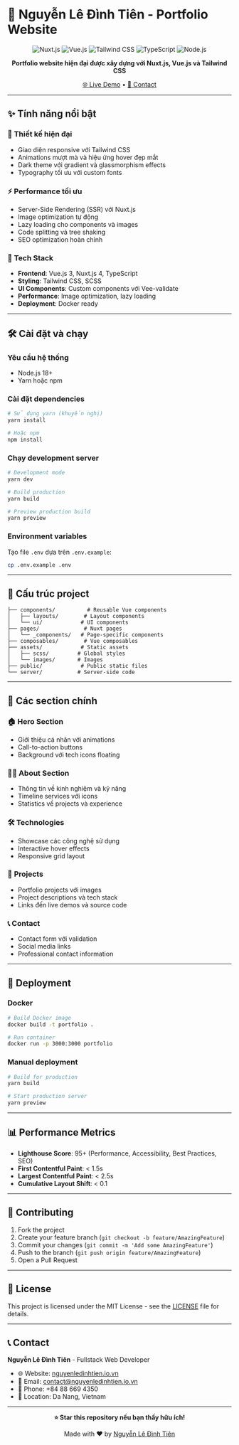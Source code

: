 # 🚀 Nguyễn Lê Đình Tiên - Portfolio Website

<div align="center">

![Nuxt.js](https://img.shields.io/badge/Nuxt.js-00DC82?style=for-the-badge&logo=nuxt.js&logoColor=white)
![Vue.js](https://img.shields.io/badge/Vue.js-35495E?style=for-the-badge&logo=vue.js&logoColor=4FC08D)
![Tailwind CSS](https://img.shields.io/badge/Tailwind_CSS-38B2AC?style=for-the-badge&logo=tailwind-css&logoColor=white)
![TypeScript](https://img.shields.io/badge/TypeScript-007ACC?style=for-the-badge&logo=typescript&logoColor=white)
![Node.js](https://img.shields.io/badge/Node.js-43853D?style=for-the-badge&logo=node.js&logoColor=white)

**Portfolio website hiện đại được xây dựng với Nuxt.js, Vue.js và Tailwind CSS**

[🌐 Live Demo](https://nguyenledinhtien.io.vn) • [📧 Contact](mailto:contact@nguyenledinhtien.io.vn)

</div>

---

## ✨ Tính năng nổi bật

### 🎨 **Thiết kế hiện đại**

- Giao diện responsive với Tailwind CSS
- Animations mượt mà và hiệu ứng hover đẹp mắt
- Dark theme với gradient và glassmorphism effects
- Typography tối ưu với custom fonts

### ⚡ **Performance tối ưu**

- Server-Side Rendering (SSR) với Nuxt.js
- Image optimization tự động
- Lazy loading cho components và images
- Code splitting và tree shaking
- SEO optimization hoàn chỉnh

### 🔧 **Tech Stack**

- **Frontend**: Vue.js 3, Nuxt.js 4, TypeScript
- **Styling**: Tailwind CSS, SCSS
- **UI Components**: Custom components với Vee-validate
- **Performance**: Image optimization, lazy loading
- **Deployment**: Docker ready

---

## 🛠️ Cài đặt và chạy

### Yêu cầu hệ thống

- Node.js 18+
- Yarn hoặc npm

### Cài đặt dependencies

```bash
# Sử dụng yarn (khuyến nghị)
yarn install

# Hoặc npm
npm install
```

### Chạy development server

```bash
# Development mode
yarn dev

# Build production
yarn build

# Preview production build
yarn preview
```

### Environment variables

Tạo file `.env` dựa trên `.env.example`:

```bash
cp .env.example .env
```

---

## 📁 Cấu trúc project

```
├── components/          # Reusable Vue components
│   ├── layouts/        # Layout components
│   └── ui/            # UI components
├── pages/              # Nuxt pages
│   └── _components/   # Page-specific components
├── composables/        # Vue composables
├── assets/            # Static assets
│   ├── scss/         # Global styles
│   └── images/       # Images
├── public/            # Public static files
└── server/           # Server-side code
```

---

## 🎯 Các section chính

### 🏠 **Hero Section**

- Giới thiệu cá nhân với animations
- Call-to-action buttons
- Background với tech icons floating

### 👨‍💻 **About Section**

- Thông tin về kinh nghiệm và kỹ năng
- Timeline services với icons
- Statistics về projects và experience

### 🛠️ **Technologies**

- Showcase các công nghệ sử dụng
- Interactive hover effects
- Responsive grid layout

### 📂 **Projects**

- Portfolio projects với images
- Project descriptions và tech stack
- Links đến live demos và source code

### 📞 **Contact**

- Contact form với validation
- Social media links
- Professional contact information

---

## 🚀 Deployment

### Docker

```bash
# Build Docker image
docker build -t portfolio .

# Run container
docker run -p 3000:3000 portfolio
```

### Manual deployment

```bash
# Build for production
yarn build

# Start production server
yarn preview
```

---

## 📊 Performance Metrics

- **Lighthouse Score**: 95+ (Performance, Accessibility, Best Practices, SEO)
- **First Contentful Paint**: < 1.5s
- **Largest Contentful Paint**: < 2.5s
- **Cumulative Layout Shift**: < 0.1

---

## 🤝 Contributing

1. Fork the project
2. Create your feature branch (`git checkout -b feature/AmazingFeature`)
3. Commit your changes (`git commit -m 'Add some AmazingFeature'`)
4. Push to the branch (`git push origin feature/AmazingFeature`)
5. Open a Pull Request

---

## 📄 License

This project is licensed under the MIT License - see the [LICENSE](LICENSE) file for details.

---

## 📞 Contact

**Nguyễn Lê Đình Tiên** - Fullstack Web Developer

- 🌐 Website: [nguyenledinhtien.io.vn](https://nguyenledinhtien.io.vn)
- 📧 Email: contact@nguyenledinhtien.io.vn
- 📱 Phone: +84 88 669 4350
- 📍 Location: Da Nang, Vietnam

---

<div align="center">

**⭐ Star this repository nếu bạn thấy hữu ích!**

Made with ❤️ by [Nguyễn Lê Đình Tiên](https://github.com/your-username)

</div>
